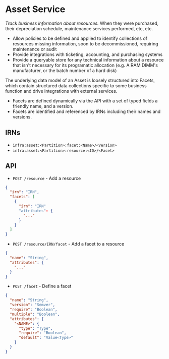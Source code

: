 Asset Service
=============

_Track business information about resources._ When they were purchased, their depreciation schedule, maintenance services performed, etc, etc.

* Allow policies to be defined and applied to identify collections of resources missing information,
soon to be decommissioned, requiring maintenance or audit
* Provide integrations with ticketing, accounting, and purchasing systems
* Provide a queryable store for any technical information about a resource that isn't necessary for its programatic allocation (e.g. A RAM DIMM's manufacturer, or the batch number of a hard disk)

The underlying data model of an Asset is loosely structured into Facets, which contain structured data collections specific to some business function and drive integrations with external services.

* Facets are defined dynamically via the API with a set of typed fields a friendly name, and a version.
* Facets are identified and referenced by IRNs including their names and versions.

## IRNs

* `infra:asset:<Partition>:facet:<Name>/<Version>`
* `infra:asset:<Partition>:resource:<ID>/<Facet>`

## API

* `POST /resource` - Add a resource

```json
{
  "irn": "IRN",
  "facets": [
    {
      "irn": "IRN"
      "attributes": {
        "..."
      }
    }
  ]
}
```

* `POST /resource/IRN/facet` - Add a facet to a resource

```json
{
  "name": "String",
  "attributes": {
    "..."
  }
}
```

* `POST /facet` - Define a facet

```json
{
  "name": "String",
  "version": "Semver",
  "require": "Boolean",
  "multiple": "Boolean",
  "attributes": {
    "<NAME>": {
      "type": "Type",
      "require": "Boolean",
      "default": "Value<Type>"
    }
  }
}
```
